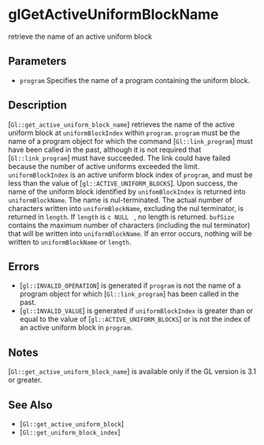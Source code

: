 # glGetActiveUniformBlockName
retrieve the name of an active uniform block

## Parameters
- `program`
  Specifies the name of a program containing the uniform block.

## Description
[`Gl::get_active_uniform_block_name`] retrieves the name of the active
  uniform block at `uniformBlockIndex` within `program`.
`program` must be the name of a program object for which the command
  [`Gl::link_program`] must have been called in the past, although it is
  not required that [`Gl::link_program`] must have succeeded. The link
  could have failed because the number of active uniforms exceeded the
  limit.
`uniformBlockIndex` is an active uniform block index of `program`, and
  must be less than the value of [`gl::ACTIVE_UNIFORM_BLOCKS`].
Upon success, the name of the uniform block identified by
  `unifomBlockIndex` is returned into `uniformBlockName`. The name is
  nul-terminated. The actual number of characters written into
  `uniformBlockName`, excluding the nul terminator, is returned in
  `length`. If `length` is ```c NULL ``` , no length is returned.
`bufSize` contains the maximum number of characters (including the nul
  terminator) that will be written into `uniformBlockName`.
If an error occurs, nothing will be written to `uniformBlockName` or
  `length`.

## Errors
- [`gl::INVALID_OPERATION`] is generated if `program` is not the name of
  a program object for which [`Gl::link_program`] has been called in the
  past.
- [`gl::INVALID_VALUE`] is generated if `uniformBlockIndex` is greater
  than or equal to the value of [`gl::ACTIVE_UNIFORM_BLOCKS`] or is not
  the index of an active uniform block in `program`.

## Notes
[`Gl::get_active_uniform_block_name`] is available only if the GL
  version is 3.1 or greater.

## See Also
- [`Gl::get_active_uniform_block`]
- [`Gl::get_uniform_block_index`]
